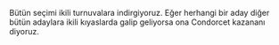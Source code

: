 Bütün seçimi ikili turnuvalara indirgiyoruz. Eğer herhangi bir aday diğer bütün adaylara ikili kıyaslarda galip geliyorsa ona Condorcet kazananı diyoruz.
